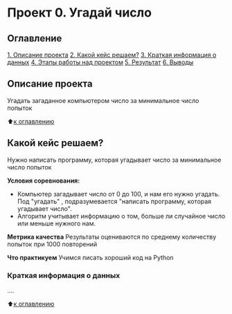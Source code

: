 # Проект 0. Угадай число

## Оглавление
[1. Описание проекта](https://github.com/dgedz/sf_data_science/blob/main/Project_0/Readme.md#Описание-проекта)
[2. Какой кейс решаем?](https://github.com/dgedz/sf_data_science/blob/main/Project_0/Readme.md#Какой-кейс-решаем?)
[3. Краткая информация о данных](https://github.com/dgedz/sf_data_science/blob/main/Project_0/Readme.md#Краткая-информация-о-данных)
[4. Этапы работы над проектом](https://github.com/dgedz/sf_data_science/blob/main/Project_0/Readme.md#Этапы-работы-над-проектом)
[5. Результат](https://github.com/dgedz/sf_data_science/blob/main/Project_0/Readme.md#Результат)
[6. Выводы](https://github.com/dgedz/sf_data_science/blob/main/Project_0/Readme.md#Выводы)

## Описание проекта
Угадать загаданное компьютером число за минимальное число попыток

:arrow_up:[к оглавлению]()


 ## Какой кейс решаем?
 Нужно написать программу, которая угадывает число за минимальное число попыток

 **Условия соревнования:**
 - Компьютер загадывает число от 0 до 100, и нам его нужно угадать. Под "угадать" , подразумевается "написать программу, которая угадывает число".
 - Алгоритм учитывает информацию о том, больше ли случайное число или меньше нужного нам.

 **Метрика качества**
 Результаты оцениваются по среднему количеству попыток при 1000 повторений

 **Что практикуем**
 Учимся писать хороший код на Python

 
 ### Краткая информация о данных
 ....

:arrow_up:[к оглавлению]()